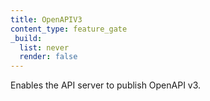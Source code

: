 ```yaml
---
title: OpenAPIV3
content_type: feature_gate
_build:
  list: never
  render: false
---
```

Enables the API server to publish OpenAPI v3.
